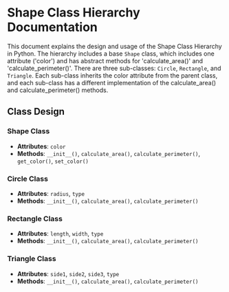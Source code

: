 # Shape Class Hierarchy Documentation

This document explains the design and usage of the Shape Class Hierarchy in Python. The hierarchy includes a base `Shape` class, which includes one attribute ('color') and has abstract methods for 'calculate_area()' and 'calculate_perimeter()'. There are three sub-classes: `Circle`, `Rectangle`, and `Triangle`. Each sub-class inherits the color attribute from the parent class, and each sub-class has a different implementation of the calculate_area() and calculate_perimeter() methods.

## Class Design

### Shape Class

- **Attributes**: `color`
- **Methods**: `__init__()`, `calculate_area()`, `calculate_perimeter()`, `get_color()`, `set_color()`

### Circle Class

- **Attributes**: `radius`, `type`
- **Methods**: `__init__()`, `calculate_area()`, `calculate_perimeter()`

### Rectangle Class

- **Attributes**: `length`, `width`, `type`
- **Methods**: `__init__()`, `calculate_area()`, `calculate_perimeter()`

### Triangle Class

- **Attributes**: `side1`, `side2`, `side3`, `type`
- **Methods**: `__init__()`, `calculate_area()`, `calculate_perimeter()`